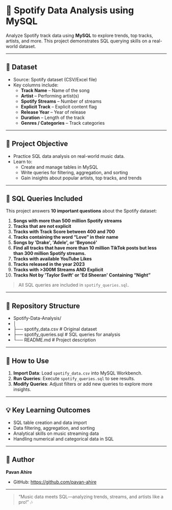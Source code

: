 # 🎵 Spotify Data Analysis using MySQL

Analyze Spotify track data using **MySQL** to explore trends, top tracks, artists, and more. This project demonstrates SQL querying skills on a real-world dataset.

---

## 📂 Dataset
- Source: Spotify dataset (CSV/Excel file)  
- Key columns include:
  - **Track Name** – Name of the song
  - **Artist** – Performing artist(s)
  - **Spotify Streams** – Number of streams
  - **Explicit Track** – Explicit content flag
  - **Release Year** – Year of release
  - **Duration** – Length of the track
  - **Genres / Categories** – Track categories

---

## 🎯 Project Objective
- Practice SQL data analysis on real-world music data.  
- Learn to:
  - Create and manage tables in MySQL  
  - Write queries for filtering, aggregation, and sorting  
  - Gain insights about popular artists, top tracks, and trends

---

## 📝 SQL Queries Included
This project answers **10 important questions** about the Spotify dataset:

1. **Songs with more than 500 million Spotify streams**   
2. **Tracks that are not explicit**
3. **Tracks with Track Score between 400 and 700** 
4. **Tracks containing the word “Love” in their name** 
5. **Songs by 'Drake', 'Adele', or 'Beyoncé'**
6. **Find all tracks that have more than 10 million TikTok posts but less than 300 million Spotify streams.** 
7. **Tracks with available YouTube Likes** 
8. **Tracks released in the year 2023** 
9. **Tracks with >300M Streams AND Explicit**  
10. **Tracks Not by 'Taylor Swift' or 'Ed Sheeran' Containing “Night”**



> All SQL queries are included in `spotify_queries.sql`.

---

## 📁 Repository Structure

- Spotify-Data-Analysis/
- │
- ├── spotify_data.csv # Original dataset
- ├── spotify_queries.sql # SQL queries for analysis
- └── README.md # Project description


---

## 🚀 How to Use
1. **Import Data**: Load `spotify_data.csv` into MySQL Workbench.  
2. **Run Queries**: Execute `spotify_queries.sql` to see results.  
3. **Modify Queries**: Adjust filters or add new queries to explore more insights.  

---

## 💡 Key Learning Outcomes
- SQL table creation and data import  
- Data filtering, aggregation, and sorting  
- Analytical skills on music streaming data  
- Handling numerical and categorical data in SQL

---

## 🔗 Author
**Pavan Ahire**  
- GitHub: https://github.com/pavan-ahire

---

> “Music data meets SQL—analyzing trends, streams, and artists like a pro!” 🎶

